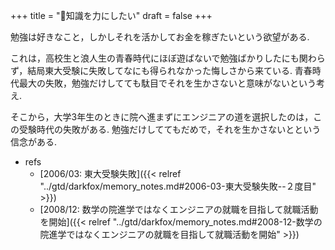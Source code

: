 +++
title = "🦊知識を力にしたい"
draft = false
+++

勉強は好きなこと，しかしそれを活かしてお金を稼ぎたいという欲望がある.

これは，高校生と浪人生の青春時代にほぼ遊ばないで勉強ばかりしたにも関わらず，結局東大受験に失敗してなにも得られなかった悔しさから来ている. 青春時代最大の失敗，勉強だけしてても駄目でそれを生かさないと意味がないという考え.

そこから，大学3年生のときに院へ進まずにエンジニアの道を選択したのは，この受験時代の失敗がある. 勉強だけしててもだめで，それを生かさないとという信念がある.

-   refs
    -   [2006/03: 東大受験失敗]({{< relref "../gtd/darkfox/memory_notes.md#2006-03-東大受験失敗--２度目" >}})
    -   [2008/12: 数学の院進学ではなくエンジニアの就職を目指して就職活動を開始]({{< relref "../gtd/darkfox/memory_notes.md#2008-12-数学の院進学ではなくエンジニアの就職を目指して就職活動を開始" >}})
